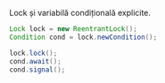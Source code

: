 Lock și variabilă condițională explicite.
```java
Lock lock = new ReentrantLock();
Condition cond = lock.newCondition();

lock.lock();
cond.await();
cond.signal();
```